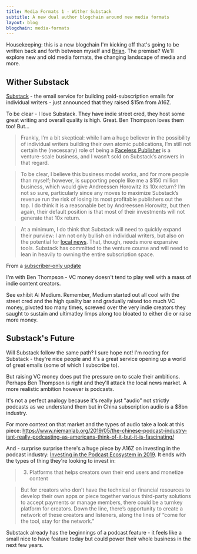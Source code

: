 ```yaml
---
title: Media Formats 1 - Wither Substack
subtitle: A new dual author blogchain around new media formats
layout: blog
blogchain: media-formats
---
```


Housekeeping: this is a new blogchain I'm kicking off that's going to be written back and forth between myself and [Brian](http://www.briandell.info/). The premise? We'll explore new and old media formats, the changing landscape of media and more.

## Wither Substack

[Substack](https://substack.com/) - the email service for building paid-subscription emails for individual writers - just announced that they raised $15m from A16Z. 

To be clear - I love Substack. They have indie street cred, they host some great writing and overall quality is high. Great. Ben Thompson loves them too! But...

> Frankly, I’m a bit skeptical: while I am a huge believer in the possibility of individual writers building their own atomic publications, I’m still not certain the (necessary) role of being a [Faceless Publisher](https://stratechery.com/2017/the-faceless-publisher/) is a venture-scale business, and I wasn’t sold on Substack’s answers in that regard.

> To be clear, I believe this business model works, and for more people than myself; however, is supporting people like me a $150 million business, which would give Andreessen Horowitz its 10x return? I’m not so sure, particularly since any moves to maximize Substack’s revenue run the risk of losing its most profitable publishers out the top. I do think it is a reasonable bet by Andreessen Horowitz, but then again, their default position is that most of their investments will not generate that 10x return.

> At a minimum, I do think that Substack will need to quickly expand their purview: I am not only bullish on individual writers, but also on the potential for [local news](https://stratechery.com/2017/the-local-news-business-model/). That, though, needs more expansive tools. Substack has committed to the venture course and will need to lean in heavily to owning the entire subscription space.

From a [subscriber-only update](https://stratechery.com/2019/netflix-earnings-reasons-for-concern-and-optimism-apple-reportedly-pursuing-exclusive-podcasts/)

I'm with Ben Thompson - VC money doesn't tend to play well with a mass of indie content creators.

See exhibit A: Medium. Remember, Medium started out all cool with the street cred and the high quality bar and gradually raised too much VC money, pivoted too many times, screwed over the very indie creators they saught to sustain and ultimatley limps along too bloated to either die or raise more money.

## Substack's Future

Will Substack follow the same path? I sure hope not! I'm rooting for Substack - they're nice people and it's a great service opening up a world of great emails (some of which I subscribe to).

But raising VC money does put the pressure on to scale their ambitions. Perhaps Ben Thompson is right and they'll attack the local news market. A more realistic ambition however is podcasts.

It's not a perfect analogy because it's really just "audio" not strictly podcasts as we understand them but in China subscription audio is a $8bn industry.

For more context on that market and the types of audio take a look at this piece: <https://www.niemanlab.org/2019/05/the-chinese-podcast-industry-isnt-really-podcasting-as-americans-think-of-it-but-it-is-fascinating/>

And - surprise surprise there's a huge piece by A16Z on investing in the podcast industry: [Investing in the Podcast Ecosystem in 2019](https://a16z.com/2019/05/23/podcast-ecosystem-investing-2019/). It ends with the types of thing they're looking to invest in:

> 3. Platforms that helps creators own their end users and monetize content

> But for creators who don’t have the technical or financial resources to develop their own apps or piece together various third-party solutions to accept payments or manage members, there could be a turnkey platform for creators. Down the line, there’s opportunity to create a network of these creators and listeners, along the lines of “come for the tool, stay for the network.”

Substack already has the beginnings of a podcast feature - it feels like a small nice to have feature today but could power their whole business in the next few years.
